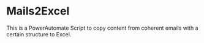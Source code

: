 # Mails2Excel
This is a PowerAutomate Script to copy content from coherent emails with a certain structure to Excel.
